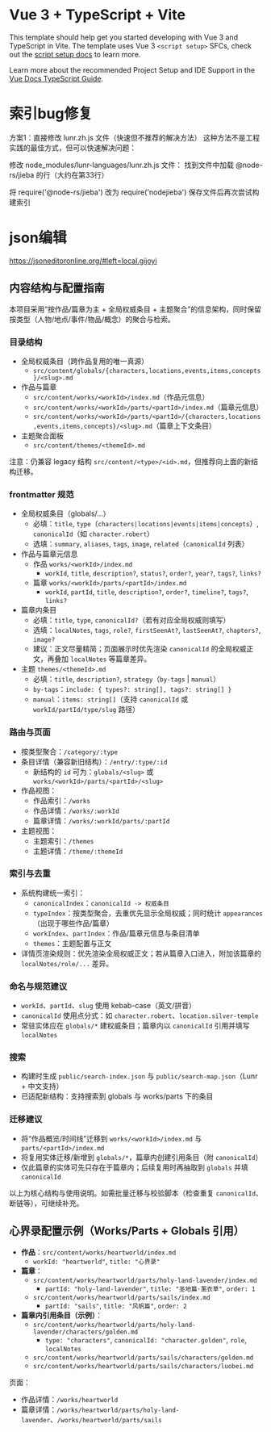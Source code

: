 # Vue 3 + TypeScript + Vite

This template should help get you started developing with Vue 3 and TypeScript in Vite. The template uses Vue 3 `<script setup>` SFCs, check out the [script setup docs](https://v3.vuejs.org/api/sfc-script-setup.html#sfc-script-setup) to learn more.

Learn more about the recommended Project Setup and IDE Support in the [Vue Docs TypeScript Guide](https://vuejs.org/guide/typescript/overview.html#project-setup).

# 索引bug修复
方案1：直接修改 lunr.zh.js 文件（快速但不推荐的解决方法）
这种方法不是工程实践的最佳方式，但可以快速解决问题：

修改 node_modules/lunr-languages/lunr.zh.js 文件：
找到文件中加载 @node-rs/jieba 的行（大约在第33行）

将 require('@node-rs/jieba') 改为 require('nodejieba')
保存文件后再次尝试构建索引

# json编辑
https://jsoneditoronline.org/#left=local.gijoyi

## 内容结构与配置指南

本项目采用“按作品/篇章为主 + 全局权威条目 + 主题聚合”的信息架构，同时保留按类型（人物/地点/事件/物品/概念）的聚合与检索。

### 目录结构
- 全局权威条目（跨作品复用的唯一真源）
  - `src/content/globals/{characters,locations,events,items,concepts}/<slug>.md`
- 作品与篇章
  - `src/content/works/<workId>/index.md`（作品元信息）
  - `src/content/works/<workId>/parts/<partId>/index.md`（篇章元信息）
  - `src/content/works/<workId>/parts/<partId>/{characters,locations,events,items,concepts}/<slug>.md`（篇章上下文条目）
- 主题聚合面板
  - `src/content/themes/<themeId>.md`

注意：仍兼容 legacy 结构 `src/content/<type>/<id>.md`，但推荐向上面的新结构迁移。

### frontmatter 规范
- 全局权威条目（globals/...）
  - 必填：`title`, `type`（`characters|locations|events|items|concepts`）, `canonicalId`（如 `character.robert`）
  - 选填：`summary`, `aliases`, `tags`, `image`, `related`（`canonicalId` 列表）
- 作品与篇章元信息
  - 作品 `works/<workId>/index.md`
    - `workId`, `title`, `description?`, `status?`, `order?`, `year?`, `tags?`, `links?`
  - 篇章 `works/<workId>/parts/<partId>/index.md`
    - `workId`, `partId`, `title`, `description?`, `order?`, `timeline?`, `tags?`, `links?`
- 篇章内条目
  - 必填：`title`, `type`, `canonicalId?`（若有对应全局权威则填写）
  - 选填：`localNotes`, `tags`, `role?`, `firstSeenAt?`, `lastSeenAt?`, `chapters?`, `image?`
  - 建议：正文尽量精简；页面展示时优先渲染 `canonicalId` 的全局权威正文，再叠加 `localNotes` 等篇章差异。
- 主题 `themes/<themeId>.md`
  - 必填：`title`, `description?`, `strategy`（`by-tags` | `manual`）
  - `by-tags`：`include: { types?: string[], tags?: string[] }`
  - `manual`：`items: string[]`（支持 `canonicalId` 或 `workId/partId/type/slug` 路径）

### 路由与页面
- 按类型聚合：`/category/:type`
- 条目详情（兼容新旧结构）：`/entry/:type/:id`
  - 新结构的 `id` 可为：`globals/<slug>` 或 `works/<workId>/parts/<partId>/<slug>`
- 作品视图：
  - 作品索引：`/works`
  - 作品详情：`/works/:workId`
  - 篇章详情：`/works/:workId/parts/:partId`
- 主题视图：
  - 主题索引：`/themes`
  - 主题详情：`/theme/:themeId`

### 索引与去重
- 系统构建统一索引：
  - `canonicalIndex`：`canonicalId -> 权威条目`
  - `typeIndex`：按类型聚合，去重优先显示全局权威；同时统计 `appearances`（出现于哪些作品/篇章）
  - `workIndex`、`partIndex`：作品/篇章元信息与条目清单
  - `themes`：主题配置与正文
- 详情页渲染规则：优先渲染全局权威正文；若从篇章入口进入，附加该篇章的 `localNotes/role/...` 差异。

### 命名与规范建议
- `workId`、`partId`、`slug` 使用 kebab-case（英文/拼音）
- `canonicalId` 使用点分式：如 `character.robert`、`location.silver-temple`
- 常驻实体应在 `globals/*` 建权威条目；篇章内以 `canonicalId` 引用并填写 `localNotes`

### 搜索
- 构建时生成 `public/search-index.json` 与 `public/search-map.json`（Lunr + 中文支持）
- 已适配新结构：支持搜索到 globals 与 works/parts 下的条目

### 迁移建议
- 将“作品概览/时间线”迁移到 `works/<workId>/index.md` 与 `parts/<partId>/index.md`
- 将复用实体迁移/新增到 `globals/*`，篇章内创建引用条目（附 `canonicalId`）
- 仅此篇章的实体可先只存在于篇章内；后续复用时再抽取到 `globals` 并填 `canonicalId`

以上为核心结构与使用说明。如需批量迁移与校验脚本（检查重复 `canonicalId`、断链等），可继续补充。

## 心界录配置示例（Works/Parts + Globals 引用）

- **作品**：`src/content/works/heartworld/index.md`
  - `workId: "heartworld"`, `title: "心界录"`
- **篇章**：
  - `src/content/works/heartworld/parts/holy-land-lavender/index.md`
    - `partId: "holy-land-lavender"`, `title: "圣地篇·薰衣草"`, `order: 1`
  - `src/content/works/heartworld/parts/sails/index.md`
    - `partId: "sails"`, `title: "风帆篇"`, `order: 2`
- **篇章内引用条目（示例）**：
  - `src/content/works/heartworld/parts/holy-land-lavender/characters/golden.md`
    - `type: "characters"`, `canonicalId: "character.golden"`, `role`, `localNotes`
  - `src/content/works/heartworld/parts/sails/characters/golden.md`
  - `src/content/works/heartworld/parts/sails/characters/luobei.md`

页面：
- 作品详情：`/works/heartworld`
- 篇章详情：`/works/heartworld/parts/holy-land-lavender`、`/works/heartworld/parts/sails`